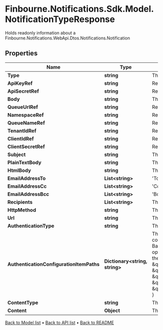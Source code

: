 # Finbourne.Notifications.Sdk.Model.NotificationTypeResponse
Holds readonly information about a Finbourne.Notifications.WebApi.Dtos.Notifications.Notification

## Properties

Name | Type | Description | Notes
------------ | ------------- | ------------- | -------------
**Type** | **string** | The type of delivery mechanism for this notification | [optional] 
**ApiKeyRef** | **string** | Reference to API key from Configuration Store | [optional] 
**ApiSecretRef** | **string** | Reference to API secret from Configuration Store | [optional] 
**Body** | **string** | The body of the SMS | [optional] 
**QueueUrlRef** | **string** | Reference to queue url from Configuration Store | [optional] 
**NamespaceRef** | **string** | Reference to namespace from Configuration Store | [optional] 
**QueueNameRef** | **string** | Reference to queue name from Configuration Store | [optional] 
**TenantIdRef** | **string** | Reference to tenant id  from Configuration Store | [optional] 
**ClientIdRef** | **string** | Reference to client id from Configuration Store | [optional] 
**ClientSecretRef** | **string** | Reference to client secret from Configuration Store | [optional] 
**Subject** | **string** | The subject of the email | [optional] 
**PlainTextBody** | **string** | The plain text body of the email | [optional] 
**HtmlBody** | **string** | The HTML body of the email (if any) | [optional] 
**EmailAddressTo** | **List&lt;string&gt;** | &#39;To&#39; recipients of the email | [optional] 
**EmailAddressCc** | **List&lt;string&gt;** | &#39;Cc&#39; recipients of the email | [optional] 
**EmailAddressBcc** | **List&lt;string&gt;** | &#39;Bcc&#39; recipients of the email | [optional] 
**Recipients** | **List&lt;string&gt;** | The phone numbers to which the SMS will be sent to (E.164 format) | [optional] 
**HttpMethod** | **string** | The HTTP method such as GET, POST, etc. to use on the request | [optional] 
**Url** | **string** | The URL to send the request to | [optional] 
**AuthenticationType** | **string** | The type of authentication to use on the request | [optional] 
**AuthenticationConfigurationItemPaths** | **Dictionary&lt;string, string&gt;** | The paths of the Configuration Store configuration items that contain the authentication configuration. Each  authentication type requires different keys:  - Lusid - None required  - BasicAuth - Requires &#39;Username&#39; and &#39;Password&#39;  - BearerToken - Requires &#39;BearerToken&#39; and optionally &#39;BearerScheme&#39;                e.g. the following would be valid assuming that the config is present in the configuration store at the  specified paths:                    \&quot;authenticationType\&quot;: \&quot;BasicAuth\&quot;,      \&quot;authenticationConfigurationItemPaths\&quot;: {          \&quot;Username\&quot;: \&quot;config://personal/myUserId/WebhookConfigurations/ExampleService/AdminUser\&quot;,          \&quot;Password\&quot;: \&quot;config://personal/myUserId/WebhookConfigurations/ExampleService/AdminPassword\&quot;      } | [optional] 
**ContentType** | **string** | The type of the content e.g. Json | [optional] 
**Content** | **Object** | The content of the request | [optional] 

[Back to Model list](../README.md#documentation-for-models) &#8226; [Back to API list](../README.md#documentation-for-api-endpoints) &#8226; [Back to README](../README.md)

